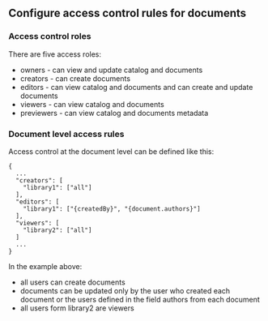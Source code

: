 ## Configure access control rules for documents

### Access control roles

There are five access roles:
- owners - can view and update catalog and documents
- creators - can create documents
- editors - can view catalog and documents and can create and update documents
- viewers - can view catalog and documents
- previewers - can view catalog and documents metadata


### Document level access rules

Access control at the document level can be defined like this:

```
{
  ...
  "creators": [
    "library1": ["all"]
  ],
  "editors": [
    "library1": ["{createdBy}", "{document.authors}"]
  ],
  "viewers": [
    "library2": ["all"]
  ]
  ...
}
```

In the example above:
- all users can create documents
- documents can be updated only by the user who created each document or the users defined in the field authors from each document
- all users form library2 are viewers

